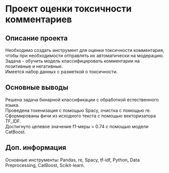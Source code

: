 # Проект оценки токсичности комментариев

## Описание проекта
Необходимо создать инструмент для оценки токсичности комментария, чтобы при необходимости отправлять их автоматически на модерацию.  
Задача - обучить модель классифицировать комментарии на позитивные и негативные.  
Имеется набор данных с разметкой о токсичности.  

## Основные выводы
Решена задача бинарной классификации с обработкой естественного языка.  
Проведена токенизация с помощью Spacy, очистка с помощью re.  
Сформированы фичи из исходного текста с помощью векторизатора TF_IDF.  
Достигнуто целевое значение f1-меры = 0.74 с помощью модели CatBoost.  

## Доп. информация 
Основные инструменты: Pandas, re, Spacy, tf-idf, Python, Data Preprocessing, CatBoost, Scikit-learn.

